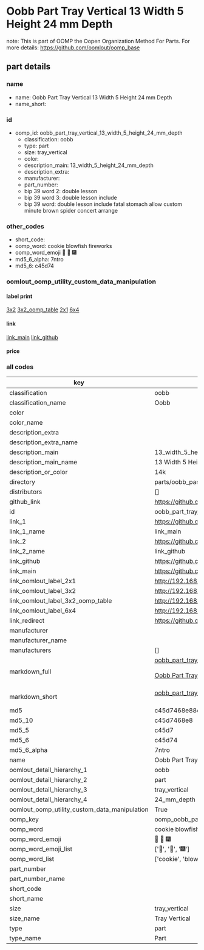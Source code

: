 # Oobb Part Tray Vertical 13 Width 5 Height 24 mm Depth  

note: This is part of OOMP the Oopen Organization Method For Parts. For more details: https://github.com/oomlout/oomp_base

##  part details
  







### name
* name: Oobb Part Tray Vertical 13 Width 5 Height 24 mm Depth
* name_short: 
### id
* oomp_id: oobb_part_tray_vertical_13_width_5_height_24_mm_depth
  * classification: oobb
  * type: part
  * size: tray_vertical
  * color: 
  * description_main: 13_width_5_height_24_mm_depth
  * description_extra: 
  * manufacturer: 
  * part_number: 
  * bip 39 word 2: double lesson
  * bip 39 word 3: double lesson include
  * bip 39 word: double lesson include fatal stomach allow custom minute brown spider concert arrange

### other_codes
* short_code: 
* oomp_word: cookie blowfish fireworks
* oomp_word_emoji :cookie: :blowfish: :fireworks:
* md5_6_alpha: 7ntro
* md5_6: c45d74






### oomlout_oomp_utility_custom_data_manipulation
#### label print
[3x2](http://192.168.1.245:1112/?label=oomp%207ntro)
[3x2_oomp_table](http://192.168.1.108:1112/?label=oomp%207ntro)
[2x1](http://192.168.1.242:1112/?label=oomp%207ntro)
[6x4](http://192.168.1.55:1112/?label=oomp%207ntro)    

#### link

[link_main](https://github.com/oomlout/oomlout_oomp_version_1_messy/tree/main/parts/oobb_part_tray_vertical_13_width_5_height_24_mm_depth) [link_github](https://github.com/oomlout/oomlout_oomp_version_1_messy/tree/main/parts/oobb_part_tray_vertical_13_width_5_height_24_mm_depth)                             

#### price







### all codes 
| key | value |  
| --- | --- |  
| classification | oobb |  
| classification_name | Oobb |  
| color |  |  
| color_name |  |  
| description_extra |  |  
| description_extra_name |  |  
| description_main | 13_width_5_height_24_mm_depth |  
| description_main_name | 13 Width 5 Height 24 mm Depth |  
| description_or_color | 14k |  
| directory | parts/oobb_part_tray_vertical_13_width_5_height_24_mm_depth |  
| distributors | [] |  
| github_link | https://github.com/oomlout/oomlout_oomp_part_src/tree/main/parts/oobb_part_tray_vertical_13_width_5_height_24_mm_depth |  
| id | oobb_part_tray_vertical_13_width_5_height_24_mm_depth |  
| link_1 | https://github.com/oomlout/oomlout_oomp_version_1_messy/tree/main/parts/oobb_part_tray_vertical_13_width_5_height_24_mm_depth |  
| link_1_name | link_main |  
| link_2 | https://github.com/oomlout/oomlout_oomp_version_1_messy/tree/main/parts/oobb_part_tray_vertical_13_width_5_height_24_mm_depth |  
| link_2_name | link_github |  
| link_github | https://github.com/oomlout/oomlout_oomp_version_1_messy/tree/main/parts/oobb_part_tray_vertical_13_width_5_height_24_mm_depth |  
| link_main | https://github.com/oomlout/oomlout_oomp_version_1_messy/tree/main/parts/oobb_part_tray_vertical_13_width_5_height_24_mm_depth |  
| link_oomlout_label_2x1 | http://192.168.1.242:1112/?label=oomp%207ntro |  
| link_oomlout_label_3x2 | http://192.168.1.245:1112/?label=oomp%207ntro |  
| link_oomlout_label_3x2_oomp_table | http://192.168.1.108:1112/?label=oomp%207ntro |  
| link_oomlout_label_6x4 | http://192.168.1.55:1112/?label=oomp%207ntro |  
| link_redirect | https://github.com/oomlout/oomlout_oomp_version_1_messy/tree/main/parts/oobb_part_tray_vertical_13_width_5_height_24_mm_depth |  
| manufacturer |  |  
| manufacturer_name |  |  
| manufacturers | [] |  
| markdown_full | [oobb_part_tray_vertical_13_width_5_height_24_mm_depth](none)<br>[](none)<br>[Oobb Part Tray Vertical 13 Width 5 Height 24 Mm Depth](none)<br><br> |  
| markdown_short | [oobb_part_tray_vertical_13_width_5_height_24_mm_depth](none)<br><br> |  
| md5 | c45d7468e88d46d01aeb1538e4e01a0d |  
| md5_10 | c45d7468e8 |  
| md5_5 | c45d7 |  
| md5_6 | c45d74 |  
| md5_6_alpha | 7ntro |  
| name | Oobb Part Tray Vertical 13 Width 5 Height 24 mm Depth |  
| oomlout_detail_hierarchy_1 | oobb |  
| oomlout_detail_hierarchy_2 | part |  
| oomlout_detail_hierarchy_3 | tray_vertical |  
| oomlout_detail_hierarchy_4 | 24_mm_depth |  
| oomlout_oomp_utility_custom_data_manipulation | True |  
| oomp_key | oomp_oobb_part_tray_vertical_13_width_5_height_24_mm_depth |  
| oomp_word | cookie blowfish fireworks |  
| oomp_word_emoji | :cookie: :blowfish: :fireworks: |  
| oomp_word_emoji_list | [':cookie:', ':blowfish:', ':fireworks:'] |  
| oomp_word_list | ['cookie', 'blowfish', 'fireworks'] |  
| part_number |  |  
| part_number_name |  |  
| short_code |  |  
| short_name |  |  
| size | tray_vertical |  
| size_name | Tray Vertical |  
| type | part |  
| type_name | Part |  
